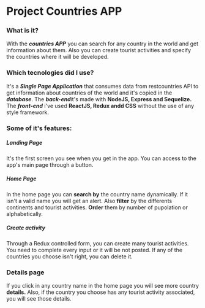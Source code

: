 
# Project Countries APP 


### What is it?

With the ***countries APP*** you can search for any country in the world and get information about them. Also you can create tourist activities and specify the countries where it will be developed.

### Which tecnologies did I use?

It's a ***Single Page Application*** that consumes data from restcountries API to get information about countries of the world and it's copied in the ***database***.
The ***back-end***it's made with **NodeJS, Express and Sequelize.**
The ***front-end*** i've used **ReactJS, Redux andd CSS** without the use of any style framework.

### Some of it's features:
##### Landing Page
    
It's the first screen you see when you get in the app. You can access to the app's main page through a button.

##### Home Page
    
 In the home page you can **search by** the country name dynamically. If it isn't a valid name you will get an alert.
 Also **filter** by the differents continents and tourist activities.
 **Order** them by number of pupolation or alphabetically.
    
##### Create activity

 Through a Redux controlled form, you can create many tourist activities. You need to complete every input or it will be not posted.
 If any of the countries you choose isn't right, you can delete it.
  
### Details page   

 If you click in any country name in the home page you will see more country **details.**
 Also, if the country you choose has any tourist activity associated, you will see those details.



